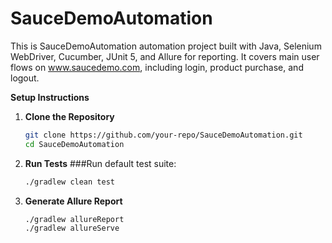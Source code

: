 # SauceDemoAutomation
This is SauceDemoAutomation automation project built with Java, Selenium WebDriver, Cucumber, JUnit 5, and Allure for reporting. 
It covers main user flows on www.saucedemo.com, including login, product purchase, and logout.


**Setup Instructions**
1. **Clone the Repository**
   ```bash
   git clone https://github.com/your-repo/SauceDemoAutomation.git
   cd SauceDemoAutomation
   
2. **Run Tests**
   ###Run default test suite:
   ```bash
   ./gradlew clean test

3. **Generate Allure Report**
   ```bash
   ./gradlew allureReport
   ./gradlew allureServe